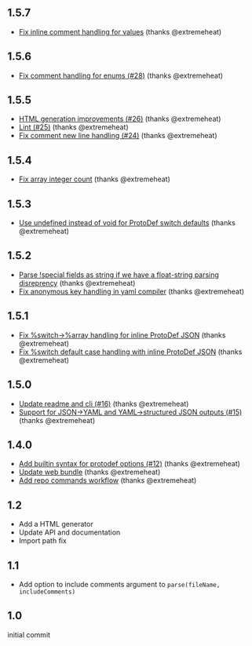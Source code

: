 ## 1.5.7
* [Fix inline comment handling for values](https://github.com/extremeheat/protodef-yaml/commit/8426fed4ae20adcb8843ae31b46153c571475b8e) (thanks @extremeheat)

## 1.5.6
* [Fix comment handling for enums (#28)](https://github.com/extremeheat/protodef-yaml/commit/2e7a98461e7e781a66ed78067fcf1327cb86fb39) (thanks @extremeheat)

## 1.5.5
* [HTML generation improvements (#26)](https://github.com/extremeheat/protodef-yaml/commit/97f6fa74e501d3d9b8dd213c2142ec63d88ef82f) (thanks @extremeheat)
* [Lint (#25)](https://github.com/extremeheat/protodef-yaml/commit/3ca5c9f014516a6d5c5617ba20f703c32a3fb9dd) (thanks @extremeheat)
* [Fix comment new line handling (#24)](https://github.com/extremeheat/protodef-yaml/commit/fac2db80d60941c0b4a3d9812d2592bdf1cc79d2) (thanks @extremeheat)

## 1.5.4
* [Fix array integer count](https://github.com/extremeheat/protodef-yaml/commit/00190ecb59a79724a10e6d1ac4e6c8653fdf5d46) (thanks @extremeheat)

## 1.5.3
* [Use undefined instead of void for ProtoDef switch defaults](https://github.com/extremeheat/protodef-yaml/commit/855cc721b8785761411bc7c6aac6fc155612e9a6) (thanks @extremeheat)

## 1.5.2
* [Parse !special fields as string if we have a float-string parsing disreprency](https://github.com/extremeheat/protodef-yaml/commit/aecec767963b4248b41de01c652f34776ae21382) (thanks @extremeheat)
* [Fix anonymous key handling in yaml compiler](https://github.com/extremeheat/protodef-yaml/commit/39be9cf183115336fe578aa525ec424ae5b88a61) (thanks @extremeheat)

## 1.5.1
* [Fix %switch->%array handling for inline ProtoDef JSON](https://github.com/extremeheat/protodef-yaml/commit/eaabc2b3b3471da2f488f36eae183c28ed6b4d11) (thanks @extremeheat)
* [Fix %switch default case handling with inline ProtoDef JSON](https://github.com/extremeheat/protodef-yaml/commit/8aba8c76bb12b6ff2347c72d6511d8a3509b11a9) (thanks @extremeheat)

## 1.5.0
* [Update readme and cli (#16)](https://github.com/extremeheat/protodef-yaml/commit/df1567d5cbc61d51ca3488d879ca01eb6f6c701d) (thanks @extremeheat)
* [Support for JSON->YAML and YAML->structured JSON outputs (#15)](https://github.com/extremeheat/protodef-yaml/commit/fd471386c4c541dc71cb9c6daa63abda0b8ec524) (thanks @extremeheat)

## 1.4.0
* [Add builtin syntax for protodef options (#12)](https://github.com/extremeheat/protodef-yaml/commit/5d5fb3d9a293218806e92005c986da103f2a65ce) (thanks @extremeheat)
* [Update web bundle](https://github.com/extremeheat/protodef-yaml/commit/975213e7f46cde0a81ddec9c44dff26592ea773c) (thanks @extremeheat)
* [Add repo commands workflow](https://github.com/extremeheat/protodef-yaml/commit/8b1e963f463173114674bc81e3d4067b1f5bc5df) (thanks @extremeheat)

## 1.2
* Add a HTML generator
* Update API and documentation
* Import path fix

## 1.1

* Add option to include comments argument to `parse(fileName, includeComments)`

## 1.0

initial commit